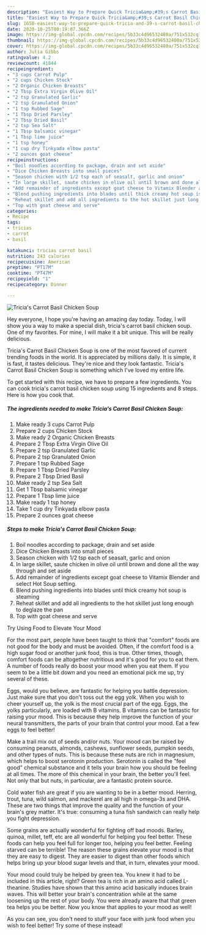 ```yaml
---
description: "Easiest Way to Prepare Quick Tricia&amp;#39;s Carrot Basil Chicken Soup"
title: "Easiest Way to Prepare Quick Tricia&amp;#39;s Carrot Basil Chicken Soup"
slug: 1650-easiest-way-to-prepare-quick-tricia-and-39-s-carrot-basil-chicken-soup
date: 2020-10-25T00:19:07.366Z
image: https://img-global.cpcdn.com/recipes/5b33c4d96532480a/751x532cq70/tricias-carrot-basil-chicken-soup-recipe-main-photo.jpg
thumbnail: https://img-global.cpcdn.com/recipes/5b33c4d96532480a/751x532cq70/tricias-carrot-basil-chicken-soup-recipe-main-photo.jpg
cover: https://img-global.cpcdn.com/recipes/5b33c4d96532480a/751x532cq70/tricias-carrot-basil-chicken-soup-recipe-main-photo.jpg
author: Julia Gibbs
ratingvalue: 4.2
reviewcount: 41844
recipeingredient:
- "3 cups Carrot Pulp"
- "2 cups Chicken Stock"
- "2 Organic Chicken Breasts"
- "2 Tbsp Extra Virgin Olive Oil"
- "2 tsp Granulated Garlic"
- "2 tsp Granulated Onion"
- "1 tsp Rubbed Sage"
- "1 Tbsp Dried Parsley"
- "2 Tbsp Dried Basil"
- "2 tsp Sea Salt"
- "1 Tbsp balsamic vinegar"
- "1 Tbsp lime juice"
- "1 tsp honey"
- "1 cup dry Tinkyada elbow pasta"
- "2 ounces goat cheese"
recipeinstructions:
- "Boil noodles according to package, drain and set aside"
- "Dice Chicken Breasts into small pieces"
- "Season chicken with 1/2 tsp each of seasalt, garlic and onion"
- "In large skillet, saute chicken in olive oil until brown and done all the way through and set aside"
- "Add remainder of ingredients except goat cheese to Vitamix Blender and select Hot Soup setting."
- "Blend pushing ingredients into blades until thick creamy hot soup is steaming"
- "Reheat skillet and add all ingredients to the hot skillet just long enough to deglaze the pan"
- "Top with goat cheese and serve"
categories:
- Recipe
tags:
- tricias
- carrot
- basil

katakunci: tricias carrot basil 
nutrition: 243 calories
recipecuisine: American
preptime: "PT17M"
cooktime: "PT47M"
recipeyield: "1"
recipecategory: Dinner

---
```



![Tricia&#39;s Carrot Basil Chicken Soup](https://img-global.cpcdn.com/recipes/5b33c4d96532480a/751x532cq70/tricias-carrot-basil-chicken-soup-recipe-main-photo.jpg)

Hey everyone, I hope you're having an amazing day today. Today, I will show you a way to make a special dish, tricia&#39;s carrot basil chicken soup. One of my favorites. For mine, I will make it a bit unique. This will be really delicious.



Tricia&#39;s Carrot Basil Chicken Soup is one of the most favored of current trending foods in the world. It is appreciated by millions daily. It is simple, it is fast, it tastes delicious. They're nice and they look fantastic. Tricia&#39;s Carrot Basil Chicken Soup is something which I've loved my entire life.


To get started with this recipe, we have to prepare a few ingredients. You can cook tricia&#39;s carrot basil chicken soup using 15 ingredients and 8 steps. Here is how you cook that.

<!--inarticleads1-->

##### The ingredients needed to make Tricia&#39;s Carrot Basil Chicken Soup:

1. Make ready 3 cups Carrot Pulp
1. Prepare 2 cups Chicken Stock
1. Make ready 2 Organic Chicken Breasts
1. Prepare 2 Tbsp Extra Virgin Olive Oil
1. Prepare 2 tsp Granulated Garlic
1. Prepare 2 tsp Granulated Onion
1. Prepare 1 tsp Rubbed Sage
1. Prepare 1 Tbsp Dried Parsley
1. Prepare 2 Tbsp Dried Basil
1. Make ready 2 tsp Sea Salt
1. Get 1 Tbsp balsamic vinegar
1. Prepare 1 Tbsp lime juice
1. Make ready 1 tsp honey
1. Take 1 cup dry Tinkyada elbow pasta
1. Prepare 2 ounces goat cheese




<!--inarticleads2-->

##### Steps to make Tricia&#39;s Carrot Basil Chicken Soup:

1. Boil noodles according to package, drain and set aside
1. Dice Chicken Breasts into small pieces
1. Season chicken with 1/2 tsp each of seasalt, garlic and onion
1. In large skillet, saute chicken in olive oil until brown and done all the way through and set aside
1. Add remainder of ingredients except goat cheese to Vitamix Blender and select Hot Soup setting.
1. Blend pushing ingredients into blades until thick creamy hot soup is steaming
1. Reheat skillet and add all ingredients to the hot skillet just long enough to deglaze the pan
1. Top with goat cheese and serve




Try Using Food to Elevate Your Mood


For the most part, people have been taught to think that "comfort" foods are not good for the body and must be avoided. Often, if the comfort food is a high sugar food or another junk food, this is true. Other times, though, comfort foods can be altogether nutritious and it's good for you to eat them. A number of foods really do boost your mood when you eat them. If you seem to be a little bit down and you need an emotional pick me up, try several of these.

Eggs, would you believe, are fantastic for helping you battle depression. Just make sure that you don't toss out the egg yolk. When you wish to cheer yourself up, the yolk is the most crucial part of the egg. Eggs, the yolks particularly, are loaded with B vitamins. B vitamins can be fantastic for raising your mood. This is because they help improve the function of your neural transmitters, the parts of your brain that control your mood. Eat a few eggs to feel better!

Make a trail mix out of seeds and/or nuts. Your mood can be raised by consuming peanuts, almonds, cashews, sunflower seeds, pumpkin seeds, and other types of nuts. This is because these nuts are rich in magnesium, which helps to boost serotonin production. Serotonin is called the "feel good" chemical substance and it tells your brain how you should be feeling at all times. The more of this chemical in your brain, the better you'll feel. Not only that but nuts, in particular, are a fantastic protein source.

Cold water fish are great if you are wanting to be in a better mood. Herring, trout, tuna, wild salmon, and mackerel are all high in omega-3s and DHA. These are two things that improve the quality and the function of your brain's grey matter. It's true: consuming a tuna fish sandwich can really help you fight depression. 

Some grains are actually wonderful for fighting off bad moods. Barley, quinoa, millet, teff, etc are all wonderful for helping you feel better. These foods can help you feel full for longer too, helping you feel better. Feeling starved can be terrible! The reason these grains elevate your mood is that they are easy to digest. They are easier to digest than other foods which helps bring up your blood sugar levels and that, in turn, elevates your mood.

Your mood could truly be helped by green tea. You knew it had to be included in this article, right? Green tea is rich in an amino acid called L-theanine. Studies have shown that this amino acid basically induces brain waves. This will better your brain's concentration while at the same loosening up the rest of your body. You were already aware that that green tea helps you be better. Now you know that applies to your mood as well!

As you can see, you don't need to stuff your face with junk food when you wish to feel better! Try some of these instead!

